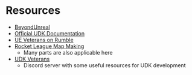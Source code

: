 # Resources

- [BeyondUnreal](https://wiki.beyondunreal.com/Main_Page)
- [Official UDK Documentation](https://docs.unrealengine.com/udk/Three/WebHome.html)
- [UE Veterans on Rumble](https://rumble.com/c/UEVeterans/videos)
- [Rocket League Map Making](https://rocketleaguemapmaking.com/)
  - Many parts are also applicable here
- [UDK Veterans](https://discord.gg/NdpUSjc7nB)
  - Discord server with some useful resources for UDK development

